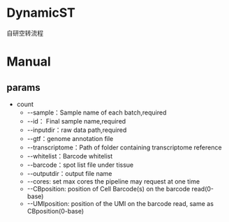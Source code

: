 # DynamicST
自研空转流程

# Manual
## params
  * count
    * --sample：Sample name of each batch,required
    * --id：    Final sample name,required
    * --inputdir：raw data path,required
    * --gtf：genome annotation file
    * --transcriptome：Path of folder containing transcriptome reference
    * --whitelist：Barcode whitelist
    * --barcode：spot list file under tissue
    * --outputdir：output file name
    * --cores: set max cores the pipeline may request at one time
    * --CBposition: position of Cell Barcode(s) on the barcode read(0-base)
    * --UMIposition: position of the UMI on the barcode read, same as CBposition(0-base)

